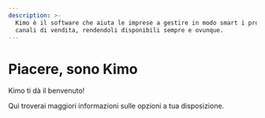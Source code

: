 ```yaml
---
description: >-
  Kimo è il software che aiuta le imprese a gestire in modo smart i propri
  canali di vendita, rendendoli disponibili sempre e ovunque.
---
```


# Piacere, sono Kimo

Kimo ti dà il benvenuto!

Qui troverai maggiori informazioni sulle opzioni a tua disposizione.


